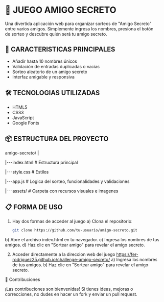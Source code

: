 # 🎁 JUEGO AMIGO SECRETO

Una divertida aplicación web para organizar sorteos de "Amigo Secreto" entre varios amigos. Simplemente ingresa los nombres, presiona el botón de sorteo y descubre quién será tu amigo secreto.

## 🚀 CARACTERISTICAS PRINCIPALES

- Añadir hasta 10 nombres únicos
- Validación de entradas duplicadas o vacías
- Sorteo aleatorio de un amigo secreto
- Interfaz amigable y responsiva

## 🛠️ TECNOLOGIAS UTILIZADAS

- HTML5
- CSS3
- JavaScript
- Google Fonts

## 📦 ESTRUCTURA DEL PROYECTO

amigo-secreto/
  |
  
  |---index.html     # Estructura principal
  
  |---style.css      # Estilos
  
  |---app.js         # Logica del sorteo, funcionalidades y validaciones
  
  |---assets/        # Carpeta con recursos visuales e imagenes


## 📋 FORMA DE USO

1. Hay dos formas de acceder al juego
 a) Clona el repositorio:
   ```bash
   git clone https://github.com/tu-usuario/amigo-secreto.git
 b) Abre el archivo index.html en tu navegador.
 c) Ingresa los nombres de tus amigos.
 d) Haz clic en "Sortear amigo" para revelar el amigo secreto.

2. Acceder directamente a la direccion web del juego
   https://fer-rodriguez25.github.io/challenge-amigo-secreto/
 a) Ingresa los nombres de tus amigos.
 b) Haz clic en "Sortear amigo" para revelar el amigo secreto.

🤝 Contribuciones

¡Las contribuciones son bienvenidas! Si tienes ideas, mejoras o correcciones, no dudes en hacer un fork y enviar un pull request.
